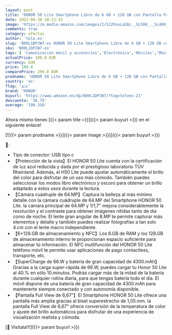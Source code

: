 ```yaml
---
layout: post
title: 'HONOR 50 Lite Smartphone Libre de 6 GB + 128 GB con Pantalla FullView de 6 67" Pulgadas  Teléfono Móvil Android  Cámara Cuádruple de 64 MP  SuperCharge de 66 W  Dual SIM y NFC  GMS   ES Versión '
date: 2022-06-30 10:13:33
image: 'https://m.media-amazon.com/images/I/512hnuLaSbL._SL500_._SL400_.jpg'
comments: true
category: ofertas
author: 'tole.es'
slug: 'B09L1DPJW7-es HONOR 50 Lite Smartphone Libre de 6 GB + 128 GB con...'
sku: 'B09L1DPJW7-es'
tags: [ 'Comunicación móvil y accesorios','Electrónica','Móviles','Móviles y smartphones libres','android','honor','🇪🇸', ]
actualPrice: 189.0 EUR
currency: EUR
price: 189.0
comparePrice: 299.0 EUR
prodname: 'HONOR 50 Lite Smartphone Libre de 6 GB + 128 GB con Pantalla FullView de 6 67" Pulgadas  Teléfono Móvil Android  Cámara Cuádruple de 64 MP  SuperCharge de 66 W  Dual SIM y NFC  GMS   ES Versión '
country: 'es'
flag: '🇪🇸'
brand: 'HONOR'
buyurl: 'https://www.amazon.es/dp/B09L1DPJW7/?tag=tolees-21'
descuento: '36.79'
average: '198.358'
---
```


Ahora mismo tienes [{{< param title >}}]({{< param buyurl >}}) en el siguiente enlace!

[![{{< param prodname >}}]({{< param image >}})]({{< param buyurl >}})

🔎:

- Tipo de conector: USB tipo c
- 【Protección de la vista】El HONOR 50 Lite cuenta con la certificación de luz azul reducida y dada por el prestigioso laboratorio TÜV Rheinland. Además, el H50 Lite puede ajustar automáticamente el brillo del color para disfrutar de un uso más cómodo. También puedes seleccionar los modos libro electrónico y oscuro para obtener un brillo adaptado a estos usos durante la lectura.
- 【Cámara cuádruple de 64.MP】Captura la belleza al más mínimo detalle con la cámara cuádruple de 64.MP del Smartphone HONOR 50 Lite. la cámara principal de 64.MP y 1/1,7" mejora considerablemente la resolución y el contraste para obtener imágenes nítidas tanto de día como de noche. El lente gran angular de 8.MP te permite capturar más elementos y detalle y también puedes realizar fotografías a tan solo 4.cm con el lente macro independiente.
- 【6+128.GB de almacenamiento y NFC】Los 6.GB de RAM y los 128.GB de almacenamiento interno te proporcionan espacio suficiente para almacenar tú información. El NFC multifunción del HONOR 50 Lite teléfono móvil te permite usar aplicaciones de pago contactless, transporte, etc.
- 【SuperCharge de 66.W y batería de gran capacidad de 4300.mAh】Gracias a la carga super-rápida de 66.W, puedes cargar tu Honor 50 Lite al 40.% en sólo 10.minutos. Podrás cargar más de la mitad de la batería durante cualquier rutina diaria, para que tengas batería todo el día. El móvil dispone de una batería de gran capacidad de 4300.mAh para mantenerte siempre conectado y con autonomía disponible.
- 【Pantalla Full View de 6,67"】El Smartphone HONOR 50 Lite ofrece una pantalla más amplia gracias al bisel superestrecho de 1,05.mm. la pantalla Full View de 6,67" ofrece conversión de la temperatura de color y ajuste del brillo automáticos para disfrutar de una experiencia de visualización realista y cómoda.

[🛒 Visítala!!!]({{< param buyurl >}})
